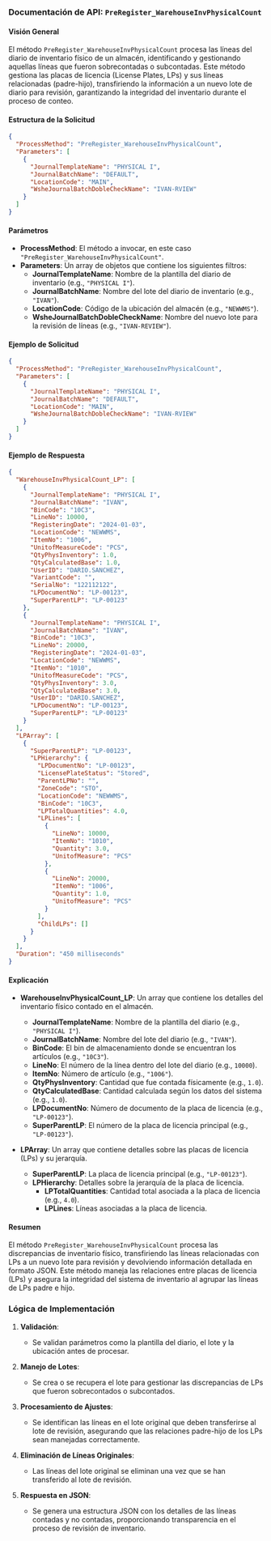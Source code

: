 ### Documentación de API: `PreRegister_WarehouseInvPhysicalCount`

#### **Visión General**
El método `PreRegister_WarehouseInvPhysicalCount` procesa las líneas del diario de inventario físico de un almacén, identificando y gestionando aquellas líneas que fueron sobrecontadas o subcontadas. Este método gestiona las placas de licencia (License Plates, LPs) y sus líneas relacionadas (padre-hijo), transfiriendo la información a un nuevo lote de diario para revisión, garantizando la integridad del inventario durante el proceso de conteo.

#### **Estructura de la Solicitud**
```json
{
  "ProcessMethod": "PreRegister_WarehouseInvPhysicalCount",
  "Parameters": [
    {
      "JournalTemplateName": "PHYSICAL I",
      "JournalBatchName": "DEFAULT",
      "LocationCode": "MAIN",
      "WsheJournalBatchDobleCheckName": "IVAN-RVIEW"
    }
  ]
}
```

#### **Parámetros**
- **ProcessMethod**: El método a invocar, en este caso `"PreRegister_WarehouseInvPhysicalCount"`.
- **Parameters**: Un array de objetos que contiene los siguientes filtros:
  - **JournalTemplateName**: Nombre de la plantilla del diario de inventario (e.g., `"PHYSICAL I"`).
  - **JournalBatchName**: Nombre del lote del diario de inventario (e.g., `"IVAN"`).
  - **LocationCode**: Código de la ubicación del almacén (e.g., `"NEWWMS"`).
  - **WsheJournalBatchDobleCheckName**: Nombre del nuevo lote para la revisión de líneas (e.g., `"IVAN-REVIEW"`).

#### **Ejemplo de Solicitud**
```json
{
  "ProcessMethod": "PreRegister_WarehouseInvPhysicalCount",
  "Parameters": [
    {
      "JournalTemplateName": "PHYSICAL I",
      "JournalBatchName": "DEFAULT",
      "LocationCode": "MAIN",
      "WsheJournalBatchDobleCheckName": "IVAN-RVIEW"
    }
  ]
}
```

#### **Ejemplo de Respuesta**
```json
{
  "WarehouseInvPhysicalCount_LP": [
    {
      "JournalTemplateName": "PHYSICAL I",
      "JournalBatchName": "IVAN",
      "BinCode": "10C3",
      "LineNo": 10000,
      "RegisteringDate": "2024-01-03",
      "LocationCode": "NEWWMS",
      "ItemNo": "1006",
      "UnitofMeasureCode": "PCS",
      "QtyPhysInventory": 1.0,
      "QtyCalculatedBase": 1.0,
      "UserID": "DARIO.SANCHEZ",
      "VariantCode": "",
      "SerialNo": "122112122",
      "LPDocumentNo": "LP-00123",
      "SuperParentLP": "LP-00123"
    },
    {
      "JournalTemplateName": "PHYSICAL I",
      "JournalBatchName": "IVAN",
      "BinCode": "10C3",
      "LineNo": 20000,
      "RegisteringDate": "2024-01-03",
      "LocationCode": "NEWWMS",
      "ItemNo": "1010",
      "UnitofMeasureCode": "PCS",
      "QtyPhysInventory": 3.0,
      "QtyCalculatedBase": 3.0,
      "UserID": "DARIO.SANCHEZ",
      "LPDocumentNo": "LP-00123",
      "SuperParentLP": "LP-00123"
    }
  ],
  "LPArray": [
    {
      "SuperParentLP": "LP-00123",
      "LPHierarchy": {
        "LPDocumentNo": "LP-00123",
        "LicensePlateStatus": "Stored",
        "ParentLPNo": "",
        "ZoneCode": "STO",
        "LocationCode": "NEWWMS",
        "BinCode": "10C3",
        "LPTotalQuantities": 4.0,
        "LPLines": [
          {
            "LineNo": 10000,
            "ItemNo": "1010",
            "Quantity": 3.0,
            "UnitofMeasure": "PCS"
          },
          {
            "LineNo": 20000,
            "ItemNo": "1006",
            "Quantity": 1.0,
            "UnitofMeasure": "PCS"
          }
        ],
        "ChildLPs": []
      }
    }
  ],
  "Duration": "450 milliseconds"
}
```

#### **Explicación**
- **WarehouseInvPhysicalCount_LP**: Un array que contiene los detalles del inventario físico contado en el almacén.
  - **JournalTemplateName**: Nombre de la plantilla del diario (e.g., `"PHYSICAL I"`).
  - **JournalBatchName**: Nombre del lote del diario (e.g., `"IVAN"`).
  - **BinCode**: El bin de almacenamiento donde se encuentran los artículos (e.g., `"10C3"`).
  - **LineNo**: El número de la línea dentro del lote del diario (e.g., `10000`).
  - **ItemNo**: Número de artículo (e.g., `"1006"`).
  - **QtyPhysInventory**: Cantidad que fue contada físicamente (e.g., `1.0`).
  - **QtyCalculatedBase**: Cantidad calculada según los datos del sistema (e.g., `1.0`).
  - **LPDocumentNo**: Número de documento de la placa de licencia (e.g., `"LP-00123"`).
  - **SuperParentLP**: El número de la placa de licencia principal (e.g., `"LP-00123"`).

- **LPArray**: Un array que contiene detalles sobre las placas de licencia (LPs) y su jerarquía.
  - **SuperParentLP**: La placa de licencia principal (e.g., `"LP-00123"`).
  - **LPHierarchy**: Detalles sobre la jerarquía de la placa de licencia.
    - **LPTotalQuantities**: Cantidad total asociada a la placa de licencia (e.g., `4.0`).
    - **LPLines**: Líneas asociadas a la placa de licencia.

#### **Resumen**
El método `PreRegister_WarehouseInvPhysicalCount` procesa las discrepancias de inventario físico, transfiriendo las líneas relacionadas con LPs a un nuevo lote para revisión y devolviendo información detallada en formato JSON. Este método maneja las relaciones entre placas de licencia (LPs) y asegura la integridad del sistema de inventario al agrupar las líneas de LPs padre e hijo.

### Lógica de Implementación
1. **Validación**:
   - Se validan parámetros como la plantilla del diario, el lote y la ubicación antes de procesar.

2. **Manejo de Lotes**:
   - Se crea o se recupera el lote para gestionar las discrepancias de LPs que fueron sobrecontados o subcontados.

3. **Procesamiento de Ajustes**:
   - Se identifican las líneas en el lote original que deben transferirse al lote de revisión, asegurando que las relaciones padre-hijo de los LPs sean manejadas correctamente.

4. **Eliminación de Líneas Originales**:
   - Las líneas del lote original se eliminan una vez que se han transferido al lote de revisión.

5. **Respuesta en JSON**:
   - Se genera una estructura JSON con los detalles de las líneas contadas y no contadas, proporcionando transparencia en el proceso de revisión de inventario.
